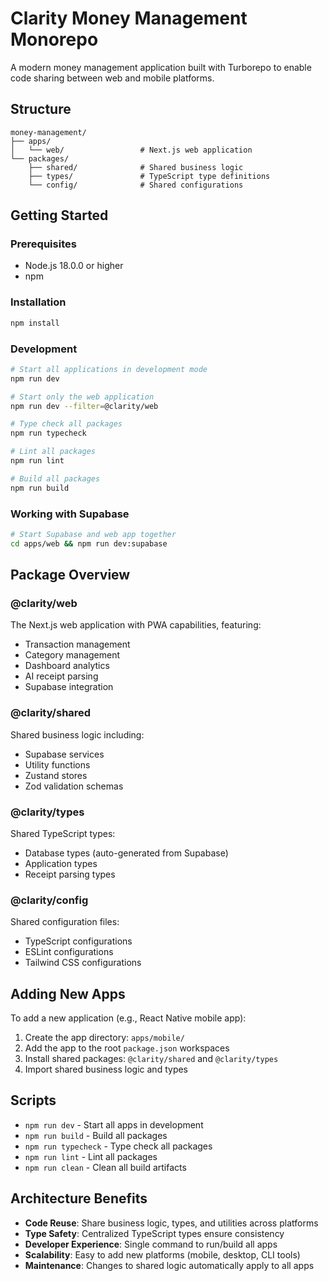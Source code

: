 # Clarity Money Management Monorepo

A modern money management application built with Turborepo to enable code sharing between web and mobile platforms.

## Structure

```
money-management/
├── apps/
│   └── web/                 # Next.js web application
└── packages/
    ├── shared/              # Shared business logic
    ├── types/               # TypeScript type definitions
    └── config/              # Shared configurations
```

## Getting Started

### Prerequisites

- Node.js 18.0.0 or higher
- npm

### Installation

```bash
npm install
```

### Development

```bash
# Start all applications in development mode
npm run dev

# Start only the web application
npm run dev --filter=@clarity/web

# Type check all packages
npm run typecheck

# Lint all packages
npm run lint

# Build all packages
npm run build
```

### Working with Supabase

```bash
# Start Supabase and web app together
cd apps/web && npm run dev:supabase
```

## Package Overview

### @clarity/web
The Next.js web application with PWA capabilities, featuring:
- Transaction management
- Category management  
- Dashboard analytics
- AI receipt parsing
- Supabase integration

### @clarity/shared
Shared business logic including:
- Supabase services
- Utility functions
- Zustand stores
- Zod validation schemas

### @clarity/types
Shared TypeScript types:
- Database types (auto-generated from Supabase)
- Application types
- Receipt parsing types

### @clarity/config
Shared configuration files:
- TypeScript configurations
- ESLint configurations
- Tailwind CSS configurations

## Adding New Apps

To add a new application (e.g., React Native mobile app):

1. Create the app directory: `apps/mobile/`
2. Add the app to the root `package.json` workspaces
3. Install shared packages: `@clarity/shared` and `@clarity/types`
4. Import shared business logic and types

## Scripts

- `npm run dev` - Start all apps in development
- `npm run build` - Build all packages  
- `npm run typecheck` - Type check all packages
- `npm run lint` - Lint all packages
- `npm run clean` - Clean all build artifacts

## Architecture Benefits

- **Code Reuse**: Share business logic, types, and utilities across platforms
- **Type Safety**: Centralized TypeScript types ensure consistency  
- **Developer Experience**: Single command to run/build all apps
- **Scalability**: Easy to add new platforms (mobile, desktop, CLI tools)
- **Maintenance**: Changes to shared logic automatically apply to all apps